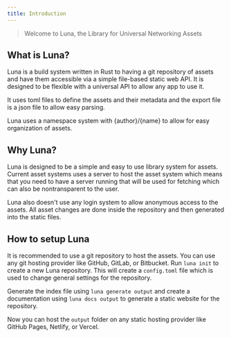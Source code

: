 ```yaml
---
title: Introduction
---
```


> Welcome to Luna, the Library for Universal Networking Assets

## What is Luna?

Luna is a build system written in Rust to having a git repository of assets and have them accessible via a simple file-based static web API.
It is designed to be flexible with a universal API to allow any app to use it.

It uses toml files to define the assets and their metadata and the export file is a json file to allow easy parsing.

Luna uses a namespace system with {author}/{name} to allow for easy organization of assets.

## Why Luna?

Luna is designed to be a simple and easy to use library system for assets.
Current asset systems uses a server to host the asset system which means that you need to have a server running that will be used for fetching which can also be nontransparent to the user.

Luna also doesn't use any login system to allow anonymous access to the assets. All asset changes are done inside the repository and then generated into the static files.

## How to setup Luna

It is recommended to use a git repository to host the assets.
You can use any git hosting provider like GitHub, GitLab, or Bitbucket.
Run `luna init` to create a new Luna repository.
This will create a `config.toml` file which is used to change general settings for the repository.

Generate the index file using `luna generate output` and create a documentation using `luna docs output` to generate a static website for the repository.

Now you can host the `output` folder on any static hosting provider like GitHub Pages, Netlify, or Vercel.
